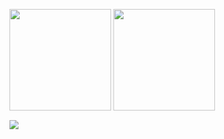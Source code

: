 <p> 
  <img height="180rem" src="https://github-readme-stats.vercel.app/api?username=RamazanKara&count_private=true&show_icons=true&theme=chartreuse-dark&include_all_commits=true"/>

  <img height="180rem" src="https://github-readme-stats.vercel.app/api/top-langs/?username=RamazanKara&langs_count=10&layout=compact&theme=chartreuse-dark&exclude_repo=Ultimate,Vio-Extended-DB"/>
</p>

<p>
  <img src="https://github-readme-stats.vercel.app/api/wakatime?username=RamazanKara&layout=compact&theme=chartreuse-dark&custom_title=WakaTime stats since Sep 18 2017"/>
</p>
